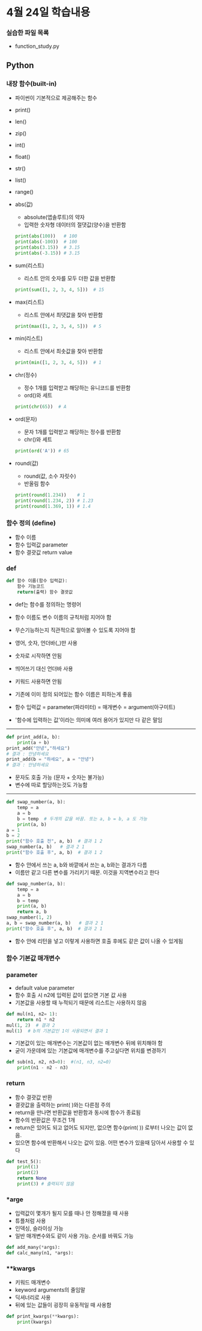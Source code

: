 # 4월 24일 학습내용
### 실습한 파일 목록
- function_study.py
  
## Python
### 내장 함수(built-in)
- 파이썬이 기본적으로 제공해주는 함수
- print()
- len()
- zip()
- int()
- float()
- str()
- list()
- range()

- abs(값)
  - absolute(앱솔루트)의 약자
  - 입력한 숫자형 데이터의 절댓값(양수)을 반환함
  ```python   
  print(abs(100))   # 100
  print(abs(-100))  # 100
  print(abs(3.15))  # 3.15
  print(abs(-3.15)) # 3.15
  ```
- sum(리스트)
    - 리스트 안의 숫자를 모두 더한 값을 반환함
    ```python
    print(sum([1, 2, 3, 4, 5]))  # 15
    ```
- max(리스트)
    - 리스트 안에서 최댓값을 찾아 반환함 
    ```python
    print(max([1, 2, 3, 4, 5]))  # 5
    ```
- min(리스트)
    - 리스트 안에서 최솟값을 찾아 반환함 
    ```python
    print(min([1, 2, 3, 4, 5]))  # 1
    ```
- chr(정수)
  - 정수 1개를 입력받고 해당하는 유니코드를 반환함 
  - ord()와 세트
  ```python
  print(chr(65))  # A
  ```
- ord(문자)
  - 문자 1개를 입력받고 해당하는 정수를 반환함
  - chr()와 세트
  ```python
  print(ord('A')) # 65
  ```
- round(값)
  - round(값, 소수 자릿수)
  - 반올림 함수
  ```python
  print(round(1.234))    # 1
  print(round(1.234, 2)) # 1.23
  print(round(1.369, 1)) # 1.4
  ```
### 함수 정의 (define)
- 함수 이름
- 함수 입력값 parameter
- 함수 결괏값 return value
### def
```python
def 함수 이름(함수 입력값):
    함수 기능코드
    return(출력) 함수 결괏값
```
- def는 함수를 정의하는 명령어
- 함수 이름도 변수 이름의 규칙처럼 지어야 함
- 무슨기능하는지 직관적으로 알아볼 수 있도록 지어야 함
- 영어, 숫자, 언더바(_)만 사용
- 숫자로 시작하면 안됨
- 띄어쓰기 대신 언더바 사용
- 키워드 사용하면 안됨
- 기존에 이미 정의 되어있는 함수 이름은 피하는게 좋음

- 함수 입력값 = parameter(파라미터) = 매개변수 = argument(아구미트) 
- '함수에 입력하는 값'이라는 의미에 여러 용어가 있지만 다 같은 말임
------
```python
def print_add(a, b):
    print(a + b)
print_add("안녕","하세요")
# 결과 : 안녕하세요
print_add(b = "하세요", a = "안녕")
# 결과 : 안녕하세요
```
- 문자도 호출 가능 (문자 + 숫자는 불가능)
- 변수에 따로 할당하는것도 가능함
------
```python
def swap_number(a, b):
    temp = a
    a = b
    b = temp  # 두개의 값을 바꿈. 또는 a, b = b, a 도 가능
    print(a, b)
a = 1
b = 2
print("함수 호출 전", a, b)  # 결과 1 2
swap_number(a, b)   # 결과 2 1
print("함수 호출 후", a, b)  # 결과 1 2
```
- 함수 안에서 쓰는 a, b와 바깥에서 쓰는 a, b와는 결과가 다름
- 이름만 같고 다른 변수를 가리키기 때문. 이것을 지역변수라고 한다
```python
def swap_number(a, b):
    temp = a
    a = b
    b = temp 
    print(a, b)
    return a, b  
swap_number(1, 2)
a, b = swap_number(a, b)   # 결과 2 1
print("함수 호출 후", a, b)  # 결과 2 1 
```
- 함수 안에 리턴을 넣고 이렇게 사용하면 호출 후에도 같은 값이 나올 수 있게됨

### 함수 기본값 매개변수
### parameter
- default value parameter
- 함수 호출 시 n2에 입력된 값이 없으면 기본 값 사용
- 기본값을 사용할 때 누적되기 때문에  리스트는 사용하지 않음
```python
def mul(n1, n2= 1):
    return n1 * n2
mul(1, 2)  # 결과 2
mul(1)  # b의 기본값인 1이 사용되면서 결과 1
```
- 기본값이 있는 매개변수는 기본값이 없는 매개변수 뒤에 위치해야 함
- 굳이 가운데에 있는 기본값에 매개변수를 주고싶다면 위치를 변경하기 
```python
def sub(n1, n2, n3=0):  #(n1, n3, n2=0)
    print(n1 - n2 - n3)
```
### return
- 함수 결괏값 반환
- 결괏값을 출력하는 print( )와는 다른점 주의 
- return을 만나면 반환값을 반환함과 동시에 함수가 종료됨
- 함수의 반환값은 무조건 1개
- return은 있어도 되고 없어도 되지만, 없으면 함수(print( )) 로부터 나오는 값이 없음. 
- 있으면 함수에 반환해서 나오는 값이 있음. 어떤 변수가 있을때 담아서 사용할 수 있다
```python
def test_5():
    print(1)
    print(2)
    return None
    print(3) # 출력되지 않음
```
### *arge
- 입력값이 몇개가 될지 모를 때나 안 정해졌을 때 사용
- 튜플처럼 사용
- 인덱싱, 슬라이싱 가능
- 일반 매개변수와도 같이 사용 가능. 순서를 바꿔도 가능
```python
def add_many(*args):
def calc_many(n1, *args):  
```
### **kwargs
- 키워드 매개변수
- keyword arguments의 줄임말
- 딕셔너리로 사용
- 뒤에 있는 값들이 굉장히 유동적일 때 사용함
```python
def print_kwargs(**kwargs):
    print(kwargs)
```
